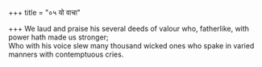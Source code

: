 +++
title = "०५ यो वाचा"

+++
We laud and praise his several deeds of valour who, fatherlike, with power hath made us stronger;  
     Who with his voice slew many thousand wicked ones who spake in varied manners with contemptuous cries.